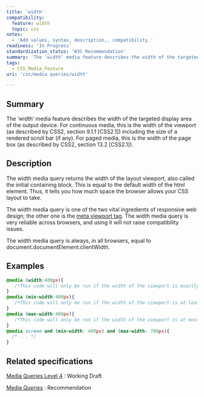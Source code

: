 ```yaml
---
title: 'width'
compatibility:
  feature: width
  topic: css
notes:
  - 'Add values, syntax, description,, compatibility.'
readiness: 'In Progress'
standardization_status: 'W3C Recommendation'
summary: 'The ‘width’ media feature describes the width of the targeted display area of the output device. For continuous media, this is the width of the viewport (as described by CSS2, section 9.1.1 [CSS2.1]) including the size of a rendered scroll bar (if any). For paged media, this is the width of the page box (as described by CSS2, section 13.2 [CSS2.1]).'
tags:
  - CSS_Media_Feature
uri: 'css/media queries/width'

---
```

## Summary

The ‘width’ media feature describes the width of the targeted display area of the output device. For continuous media, this is the width of the viewport (as described by CSS2, section 9.1.1 [CSS2.1]) including the size of a rendered scroll bar (if any). For paged media, this is the width of the page box (as described by CSS2, section 13.2 [CSS2.1]).

## Description

The width media query returns the width of the layout viewport, also called the initial containing block. This is equal to the default width of the html element. Thus, it tells you how much space the browser allows your CSS layout to take.

The width media query is one of the two vital ingredients of responsive web design; the other one is the [meta viewport tag](/tutorials/mobile_viewport). The width media query is very reliable across browsers, and using it will not raise compatibility issues.

The width media query is always, in all browsers, equal to document.documentElement.clientWidth.

## Examples

``` css
@media (width:400px){
   /*This code will only be run if the width of the viewport is exactly 400px*/
}
@media (min-width:400px){
   /*This code will only be run if the width of the viewport is at least 400px*/
}
@media (max-width:400px){
   /*This code will only be run if the width of the viewport is at most 400px*/
}
@media screen and (min-width: 400px) and (max-width: 700px){
  /* ... */
}
```

## Related specifications

[Media Queries Level 4](http://www.w3.org/TR/mediaqueries-4/)
:   Working Draft

[Media Queries](http://www.w3.org/TR/css3-mediaqueries/)
:   Recommendation

